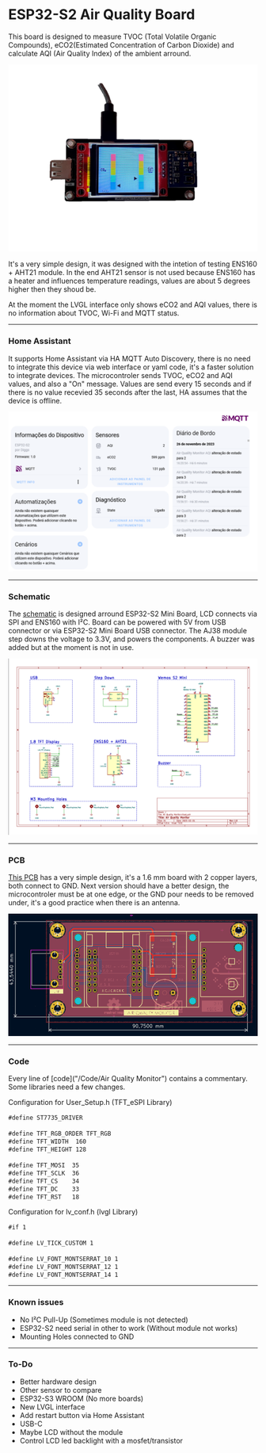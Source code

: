 # ESP32-S2 Air Quality Board

This board is designed to measure TVOC (Total Volatile Organic Compounds), eCO2(Estimated Concentration of Carbon Dioxide) and calculate AQI (Air Quality Index) of the ambient arround. 

<img src="/Images/Board.jpg">

It's a very simple design, it was designed with the intetion of testing ENS160 + AHT21 module. 
In the end AHT21 sensor is not used because ENS160 has a heater and influences temperature readings, values are about 5 degrees higher then they shoud be.

At the moment the LVGL interface only shows eCO2 and AQI values, there is no information about TVOC, Wi-Fi and MQTT status.

------------

### Home Assistant

It supports Home Assistant via HA MQTT Auto Discovery,  there is no need to integrate this device via web interface or yaml code, it's a faster solution to integrate devices. 
The microcontroler sends TVOC, eCO2 and AQI values, and also a "On" message. Values are send every 15 seconds and if there is no value recevied 35 seconds after the last, HA assumes that the device is offline.

<img src="/Images/HA-MQTT.png">

------------

### Schematic

The [schematic](/PCB/Schematic.pdf) is designed arround ESP32-S2 Mini Board, LCD connects via SPI and ENS160 with I²C. Board can be powered with 5V from USB connector or via ESP32-S2 Mini Board USB connector. The AJ38 module step downs the voltage to 3.3V, and powers the components. A buzzer was added but at the moment is not in use.

<img src="/Images/Schematic.png">

------------

### PCB

[This PCB](/PCB) has a very simple design, it's a 1.6 mm board with 2 copper layers, both connect to GND. Next version should have a better design, the microcontroler must be at one edge, or the GND pour needs to be removed under, it's a good practice when there is an antenna.

<img src="/Images/PCB.png">

------------

### Code

Every line of [code]("/Code/Air Quality Monitor") contains a commentary. Some libraries need a few changes.

Configuration for User_Setup.h (TFT_eSPI Library)
```arduino
#define ST7735_DRIVER

#define TFT_RGB_ORDER TFT_RGB
#define TFT_WIDTH  160
#define TFT_HEIGHT 128

#define TFT_MOSI  35
#define TFT_SCLK  36
#define TFT_CS    34  
#define TFT_DC    33  
#define TFT_RST   18
```


Configuration for lv_conf.h (lvgl Library)
```arduino
#if 1

#define LV_TICK_CUSTOM 1

#define LV_FONT_MONTSERRAT_10 1
#define LV_FONT_MONTSERRAT_12 1
#define LV_FONT_MONTSERRAT_14 1

```

------------

### Known issues

- No I²C Pull-Up (Sometimes module is not detected)
- ESP32-S2 need serial in other to work (Without module not works)
- Mounting Holes connected to GND

------------

### To-Do

- Better hardware design
- Other sensor to compare
- ESP32-S3 WROOM (No more boards)
- New LVGL interface
- Add restart button via Home Assistant
- USB-C
- Maybe LCD without the module
- Control LCD led backlight with a mosfet/transistor



